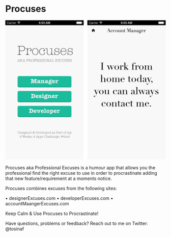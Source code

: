 Procuses
======

![alt tag](https://github.com/TosinAF/Procuses/blob/master/screenshot.png)

Procuses aka Professional Excuses is a humour app that allows you the professional find the right excuse to use in order to procrastinate adding that new feature/requirement at a moments notice. 

Procuses combines excuses from the following sites: 

• designerExcuses.com 
• developerExcuses.com 
• accountMaangerExcuses.com 

Keep Calm & Use Procuses to Procrastinate! 

Have questions, problems or feedback? Reach out to me on Twitter: @tosinaf
